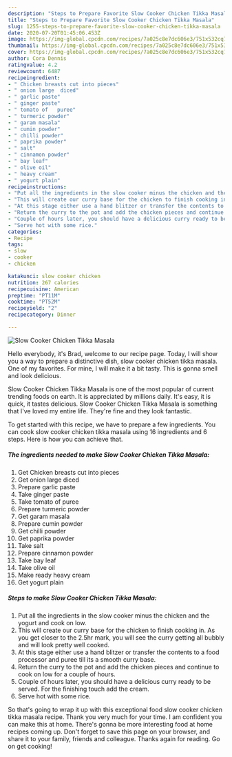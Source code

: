 ```yaml
---
description: "Steps to Prepare Favorite Slow Cooker Chicken Tikka Masala"
title: "Steps to Prepare Favorite Slow Cooker Chicken Tikka Masala"
slug: 1255-steps-to-prepare-favorite-slow-cooker-chicken-tikka-masala
date: 2020-07-20T01:45:06.453Z
image: https://img-global.cpcdn.com/recipes/7a025c8e7dc606e3/751x532cq70/slow-cooker-chicken-tikka-masala-recipe-main-photo.jpg
thumbnail: https://img-global.cpcdn.com/recipes/7a025c8e7dc606e3/751x532cq70/slow-cooker-chicken-tikka-masala-recipe-main-photo.jpg
cover: https://img-global.cpcdn.com/recipes/7a025c8e7dc606e3/751x532cq70/slow-cooker-chicken-tikka-masala-recipe-main-photo.jpg
author: Cora Dennis
ratingvalue: 4.2
reviewcount: 6487
recipeingredient:
- " Chicken breasts cut into pieces"
- " onion large  diced"
- " garlic paste"
- " ginger paste"
- " tomato of   puree"
- " turmeric powder"
- " garam masala"
- " cumin powder"
- " chilli powder"
- " paprika powder"
- " salt"
- " cinnamon powder"
- " bay leaf"
- " olive oil"
- " heavy cream"
- " yogurt plain"
recipeinstructions:
- "Put all the ingredients in the slow cooker minus the chicken and the yogurt and cook on low."
- "This will create our curry base for the chicken to finish cooking in. As you get closer to the 2.5hr mark, you will see the curry getting all bubbly and will look pretty well cooked."
- "At this stage either use a hand blitzer or transfer the contents to a food processor and puree till its a smooth curry base."
- "Return the curry to the pot and add the chicken pieces and continue to cook on low for a couple of hours."
- "Couple of hours later, you should have a delicious curry ready to be served. For the finishing touch add the cream."
- "Serve hot with some rice."
categories:
- Recipe
tags:
- slow
- cooker
- chicken

katakunci: slow cooker chicken 
nutrition: 267 calories
recipecuisine: American
preptime: "PT11M"
cooktime: "PT52M"
recipeyield: "2"
recipecategory: Dinner

---
```



![Slow Cooker Chicken Tikka Masala](https://img-global.cpcdn.com/recipes/7a025c8e7dc606e3/751x532cq70/slow-cooker-chicken-tikka-masala-recipe-main-photo.jpg)

Hello everybody, it's Brad, welcome to our recipe page. Today, I will show you a way to prepare a distinctive dish, slow cooker chicken tikka masala. One of my favorites. For mine, I will make it a bit tasty. This is gonna smell and look delicious.

Slow Cooker Chicken Tikka Masala is one of the most popular of current trending foods on earth. It is appreciated by millions daily. It's easy, it is quick, it tastes delicious. Slow Cooker Chicken Tikka Masala is something that I've loved my entire life. They're fine and they look fantastic.




To get started with this recipe, we have to prepare a few ingredients. You can cook slow cooker chicken tikka masala using 16 ingredients and 6 steps. Here is how you can achieve that.

<!--inarticleads1-->

##### The ingredients needed to make Slow Cooker Chicken Tikka Masala:

1. Get  Chicken breasts cut into pieces
1. Get  onion large  diced
1. Prepare  garlic paste
1. Take  ginger paste
1. Take  tomato of   puree
1. Prepare  turmeric powder
1. Get  garam masala
1. Prepare  cumin powder
1. Get  chilli powder
1. Get  paprika powder
1. Take  salt
1. Prepare  cinnamon powder
1. Take  bay leaf
1. Take  olive oil
1. Make ready  heavy cream
1. Get  yogurt plain




<!--inarticleads2-->

##### Steps to make Slow Cooker Chicken Tikka Masala:

1. Put all the ingredients in the slow cooker minus the chicken and the yogurt and cook on low.
1. This will create our curry base for the chicken to finish cooking in. As you get closer to the 2.5hr mark, you will see the curry getting all bubbly and will look pretty well cooked.
1. At this stage either use a hand blitzer or transfer the contents to a food processor and puree till its a smooth curry base.
1. Return the curry to the pot and add the chicken pieces and continue to cook on low for a couple of hours.
1. Couple of hours later, you should have a delicious curry ready to be served. For the finishing touch add the cream.
1. Serve hot with some rice.




So that's going to wrap it up with this exceptional food slow cooker chicken tikka masala recipe. Thank you very much for your time. I am confident you can make this at home. There's gonna be more interesting food at home recipes coming up. Don't forget to save this page on your browser, and share it to your family, friends and colleague. Thanks again for reading. Go on get cooking!
